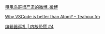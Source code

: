 

[甩甩鸟哥很严肃的微博_微博](https://weibo.com/uittgbaby)

[Why VSCode is better than Atom? - Teahour.fm](http://teahour.fm/2017/12/12/why-vscode-is-better-than-atom.html)


[编辑器巡礼 | 内核恐慌 #4](https://kernelpanic.fm/4)



